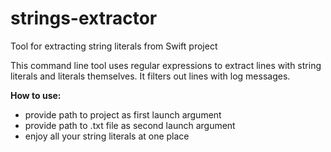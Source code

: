 # strings-extractor
Tool for extracting string literals from Swift project

This command line tool uses regular expressions to extract lines with string literals and literals themselves. It filters out lines with log messages. 

**How to use:**
- provide path to project as first launch argument
- provide path to .txt file as second launch argument
- enjoy all your string literals at one place
